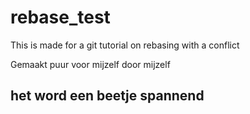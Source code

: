 # rebase_test

This is made for a git tutorial on rebasing with a conflict

Gemaakt puur voor mijzelf door mijzelf

## het word een beetje spannend
